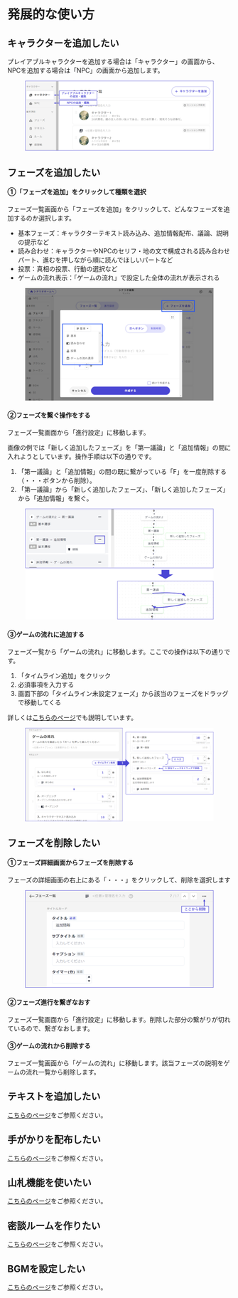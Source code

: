 # 発展的な使い方

## キャラクターを追加したい

プレイアブルキャラクターを追加する場合は「キャラクター」の画面から、NPCを追加する場合は「NPC」の画面から追加します。

<figure><img src="../../.gitbook/assets/image (88).png" alt=""><figcaption></figcaption></figure>

## フェーズを追加したい

#### ①「フェーズを追加」をクリックして種類を選択

フェーズ一覧画面から「フェーズを追加」をクリックして、どんなフェーズを追加するのか選択します。

* 基本フェーズ：キャラクターテキスト読み込み、追加情報配布、議論、説明の提示など
* 読み合わせ：キャラクターやNPCのセリフ・地の文で構成される読み合わせパート、進むを押しながら順に読んでほしいパートなど
* 投票：真相の投票、行動の選択など
* ゲームの流れ表示：「ゲームの流れ」で設定した全体の流れが表示される

<figure><img src="../../.gitbook/assets/image (1) (1) (1) (1) (1) (1) (1) (1) (1).png" alt=""><figcaption></figcaption></figure>

#### ②フェーズを繋ぐ操作をする

フェーズ一覧画面から「進行設定」に移動します。

画像の例では「新しく追加したフェーズ」を「第一議論」と「追加情報」の間に入れようとしています。操作手順は以下の通りです。

1. 「第一議論」と「追加情報」の間の既に繋がっている「F」を一度削除する（・・・ボタンから削除）。
2. 「第一議論」から「新しく追加したフェーズ」、「新しく追加したフェーズ」から「追加情報」を繋ぐ。

<figure><img src="../../.gitbook/assets/image (49).png" alt=""><figcaption></figcaption></figure>

#### ③ゲームの流れに追加する

フェーズ一覧から「ゲームの流れ」に移動します。ここでの操作は以下の通りです。

1. 「タイムライン追加」をクリック
2. 必須事項を入力する
3. 画面下部の「タイムライン未設定フェーズ」から該当のフェーズをドラッグで移動してくる

詳しくは[こちらのページ](../../basic-features/phase/timeline.md)でも説明しています。

<figure><img src="../../.gitbook/assets/image (89).png" alt=""><figcaption></figcaption></figure>

## フェーズを削除したい

#### ①フェーズ詳細画面からフェーズを削除する

フェーズの詳細画面の右上にある「・・・」をクリックして、削除を選択します

<figure><img src="../../.gitbook/assets/image (52).png" alt=""><figcaption></figcaption></figure>

#### ②フェーズ進行を繋ぎなおす

フェーズ一覧画面から「進行設定」に移動します。削除した部分の繋がりが切れているので、繋ぎなおします。

#### ③ゲームの流れから削除する

フェーズ一覧画面から「ゲームの流れ」に移動します。該当フェーズの説明をゲームの流れ一覧から削除します。

## テキストを追加したい

[こちらのページ](../../../../basic-features/textTab.md)をご参照ください。

## 手がかりを配布したい

[こちらのページ](../../basic-features/clue.md)をご参照ください。

## 山札機能を使いたい

[こちらのページ](../../../../basic-features/decks.md)をご参照ください。

## 密談ルームを作りたい

[こちらのページ](../../../../basic-features/room.md)をご参照ください。

## BGMを設定したい

[こちらのページ](../../basic-features/effect/)をご参照ください。
